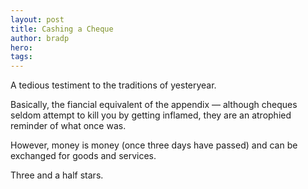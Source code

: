 ```yaml
---
layout: post
title: Cashing a Cheque
author: bradp
hero: 
tags: 
---
```


A tedious testiment to the traditions of yesteryear.

Basically, the fiancial equivalent of the appendix &mdash; although cheques seldom attempt to kill you by getting inflamed, they are an atrophied reminder of what once was.

However, money is money (once three days have passed) and can be exchanged for goods and services.

Three and a half stars.